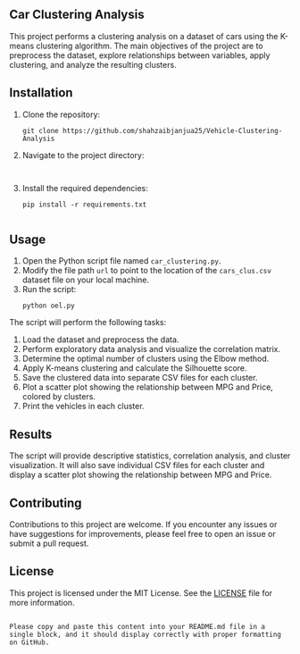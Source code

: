 


## Car Clustering Analysis

This project performs a clustering analysis on a dataset of cars using the K-means clustering algorithm. The main objectives of the project are to preprocess the dataset, explore relationships between variables, apply clustering, and analyze the resulting clusters.

## Installation

1. Clone the repository:
   ```
   git clone https://github.com/shahzaibjanjua25/Vehicle-Clustering-Analysis
   ```

2. Navigate to the project directory:
   ```
   

3. Install the required dependencies:
   ```
   pip install -r requirements.txt
  

## Usage

1. Open the Python script file named `car_clustering.py`.
2. Modify the file path `url` to point to the location of the `cars_clus.csv` dataset file on your local machine.
3. Run the script:
   ```
   python oel.py
   ```

The script will perform the following tasks:

1. Load the dataset and preprocess the data.
2. Perform exploratory data analysis and visualize the correlation matrix.
3. Determine the optimal number of clusters using the Elbow method.
4. Apply K-means clustering and calculate the Silhouette score.
5. Save the clustered data into separate CSV files for each cluster.
6. Plot a scatter plot showing the relationship between MPG and Price, colored by clusters.
7. Print the vehicles in each cluster.

## Results

The script will provide descriptive statistics, correlation analysis, and cluster visualization. It will also save individual CSV files for each cluster and display a scatter plot showing the relationship between MPG and Price.

## Contributing

Contributions to this project are welcome. If you encounter any issues or have suggestions for improvements, please feel free to open an issue or submit a pull request.

## License

This project is licensed under the MIT License. See the [LICENSE](LICENSE) file for more information.
```

Please copy and paste this content into your README.md file in a single block, and it should display correctly with proper formatting on GitHub.
